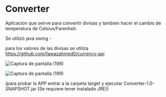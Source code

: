 # Converter



Aplicacion que seirve para convertir divisas y tambien hacer el cambio de temperatura de Celsius/Farenheit.

Se utilizó java swing -

para los valores de las divisas se utiliza https://github.com/fawazahmed0/currency-api


![Captura de pantalla (198)](https://user-images.githubusercontent.com/95503065/213822733-de833ca0-0792-43bc-bb4b-be7285a6e7b1.png)



![Captura de pantalla (199)](https://user-images.githubusercontent.com/95503065/213822740-3e15c31d-c7c6-4636-8cfb-e597042e64fc.png)


(para probar la APP entrar a la carpeta target y ejecutar Converter-1.0-SNAPSHOT.jar (Se requiere tener instalado JRE)) 
